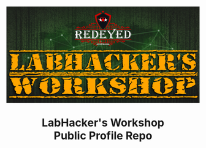 <h1 align="center">

<img src="https://raw.githubusercontent.com/Ragdata/media/master/project/labhackers/Labhackers-Social-800x400-Y.png" alt="LabHacker's Workshop Repo Template" />

LabHacker's Workshop<br />Public Profile Repo

</h1>
